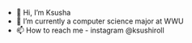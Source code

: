 - 👋 Hi, I’m Ksusha
- 🌱 I’m currently a computer science major at WWU
- 📫 How to reach me - instagram @ksushiroll

<!---
ksushiroll/ksushiroll is a ✨ special ✨ repository because its `README.md` (this file) appears on your GitHub profile.
You can click the Preview link to take a look at your changes.
--->
